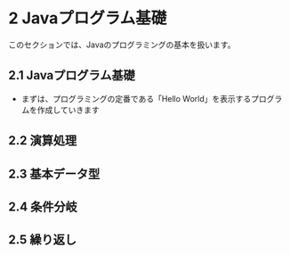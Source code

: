 # 2 Javaプログラム基礎

このセクションでは、Javaのプログラミングの基本を扱います。<br>

## 2.1 Javaプログラム基礎
- まずは、プログラミングの定番である「Hello World」を表示するプログラムを作成していきます

## 2.2 演算処理

## 2.3 基本データ型

## 2.4 条件分岐

## 2.5 繰り返し


